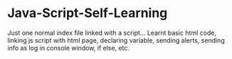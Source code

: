 # Java-Script-Self-Learning
Just one normal index file linked with a script... Learnt basic html code, linking js script with html page, declaring variable, sending alerts, sending info as log in console window, if else, etc.

